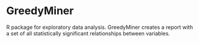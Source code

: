 # GreedyMiner
R package for exploratory data analysis. GreedyMiner creates a report with a set of all statistically significant relationships between variables.
